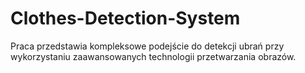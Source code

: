 # Clothes-Detection-System
Praca przedstawia kompleksowe podejście do detekcji ubrań przy wykorzystaniu zaawansowanych technologii przetwarzania obrazów.
